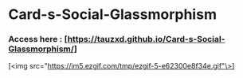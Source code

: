 # Card-s-Social-Glassmorphism

### Access here : [https://tauzxd.github.io/Card-s-Social-Glassmorphism/]

[<img src="https://im5.ezgif.com/tmp/ezgif-5-e62300e8f34e.gif"\>]
